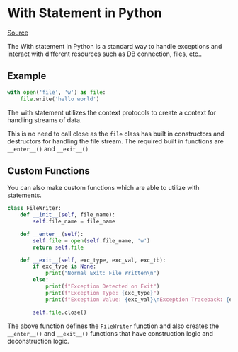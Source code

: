 # With Statement in Python

[Source](https://realpython.com/python-with-statement/)

The With statement in Python is a standard way to handle exceptions and interact with different resources such as DB connection, files, etc..

## Example

```python
with open('file', 'w') as file:
    file.write('hello world')
```

The with statement utilizes the context protocols to create a context for handling streams of data.

This is no need to call close as the `file` class has built in constructors and destructors for handling the file stream. The required built in functions are `__enter__()` and `__exit__()`

## Custom Functions

You can also make custom functions which are able to utilize with statements. 

```python
class FileWriter:
    def __init__(self, file_name):
        self.file_name = file_name

    def __enter__(self):
        self.file = open(self.file_name, 'w')
        return self.file

    def __exit__(self, exc_type, exc_val, exc_tb):
        if exc_type is None:
            print("Normal Exit: File Written\n")
        else:
            print(f"Exception Detected on Exit")
            print(f"Exception Type: {exc_type}")
            print(f"Exception Value: {exc_val}\nException Traceback: {exc_tb}\n")

        self.file.close()
```

The above function defines the `FileWriter` function and also creates the `__enter__()` and `__exit__()` functions that have construction logic and deconstruction logic.